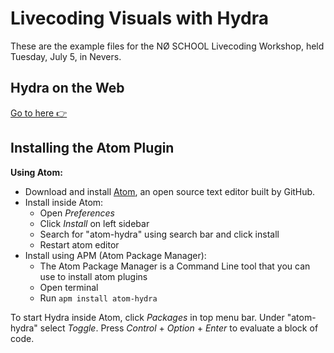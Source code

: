 # Livecoding Visuals with Hydra

These are the example files for the NØ SCHOOL Livecoding Workshop, held Tuesday, July 5, in Nevers.

## Hydra on the Web

[Go to here 👉](https://hydra.ojack.xyz/)

## Installing the Atom Plugin

**Using Atom:**
* Download and install [Atom](https://atom.io), an open source text editor built by GitHub.
* Install inside Atom:
  * Open _Preferences_
  * Click _Install_ on left sidebar
  * Search for "atom-hydra" using search bar and click install
  * Restart atom editor
* Install using APM (Atom Package Manager):
  * The Atom Package Manager is a Command Line tool that you can use to install atom plugins
  * Open terminal
  * Run `apm install atom-hydra`

To start Hydra inside Atom, click _Packages_ in top menu bar. Under "atom-hydra" select _Toggle_. Press _Control_ + _Option_ + _Enter_ to evaluate a block of code.
